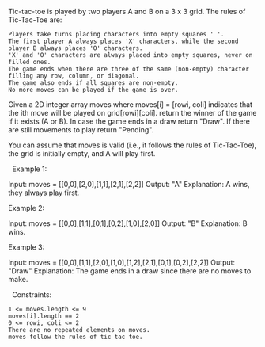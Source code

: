 Tic-tac-toe is played by two players A and B on a 3 x 3 grid. The rules of Tic-Tac-Toe are:


	Players take turns placing characters into empty squares ' '.
	The first player A always places 'X' characters, while the second player B always places 'O' characters.
	'X' and 'O' characters are always placed into empty squares, never on filled ones.
	The game ends when there are three of the same (non-empty) character filling any row, column, or diagonal.
	The game also ends if all squares are non-empty.
	No more moves can be played if the game is over.


Given a 2D integer array moves where moves[i] = [rowi, coli] indicates that the ith move will be played on grid[rowi][coli]. return the winner of the game if it exists (A or B). In case the game ends in a draw return "Draw". If there are still movements to play return "Pending".

You can assume that moves is valid (i.e., it follows the rules of Tic-Tac-Toe), the grid is initially empty, and A will play first.

 
Example 1:

Input: moves = [[0,0],[2,0],[1,1],[2,1],[2,2]]
Output: "A"
Explanation: A wins, they always play first.


Example 2:

Input: moves = [[0,0],[1,1],[0,1],[0,2],[1,0],[2,0]]
Output: "B"
Explanation: B wins.


Example 3:

Input: moves = [[0,0],[1,1],[2,0],[1,0],[1,2],[2,1],[0,1],[0,2],[2,2]]
Output: "Draw"
Explanation: The game ends in a draw since there are no moves to make.


 
Constraints:


	1 <= moves.length <= 9
	moves[i].length == 2
	0 <= rowi, coli <= 2
	There are no repeated elements on moves.
	moves follow the rules of tic tac toe.

